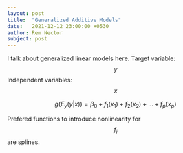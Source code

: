 ```yaml
---
layout: post
title:  "Generalized Additive Models"
date:   2021-12-12 23:00:00 +0530
author: Rem Nector
subject: post
---
```


I talk about generalized linear models here. 
Target variable: $$y$$
Independent variables: $$x$$

$$g(E_y (y|x)) = \beta_0 + f_1(x_1) + f_2(x_2) + ... + f_p(x_p)$$

Prefered functions to introduce nonlinearity for $$f_i$$ are splines.


